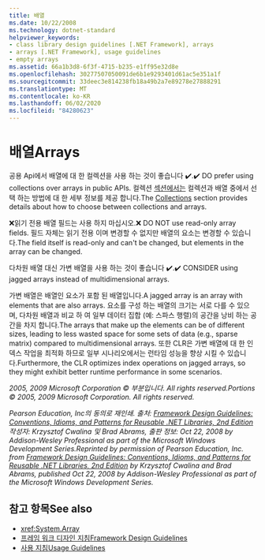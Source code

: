 ```yaml
---
title: 배열
ms.date: 10/22/2008
ms.technology: dotnet-standard
helpviewer_keywords:
- class library design guidelines [.NET Framework], arrays
- arrays [.NET Framework], usage guidelines
- empty arrays
ms.assetid: 66a1b3d8-6f3f-4715-b235-e1ff95e32d8e
ms.openlocfilehash: 30277507050091de6b1e9293401d61ac5e351a1f
ms.sourcegitcommit: 33deec3e814238fb18a49b2a7e89278e27888291
ms.translationtype: MT
ms.contentlocale: ko-KR
ms.lasthandoff: 06/02/2020
ms.locfileid: "84280623"
---
```

# <a name="arrays"></a><span data-ttu-id="c68df-102">배열</span><span class="sxs-lookup"><span data-stu-id="c68df-102">Arrays</span></span>
<span data-ttu-id="c68df-103">공용 Api에서 배열에 대 한 컬렉션을 사용 하는 것이 좋습니다 ✔️.</span><span class="sxs-lookup"><span data-stu-id="c68df-103">✔️ DO prefer using collections over arrays in public APIs.</span></span> <span data-ttu-id="c68df-104">컬렉션 [섹션에서는](guidelines-for-collections.md) 컬렉션과 배열 중에서 선택 하는 방법에 대 한 세부 정보를 제공 합니다.</span><span class="sxs-lookup"><span data-stu-id="c68df-104">The [Collections](guidelines-for-collections.md) section provides details about how to choose between collections and arrays.</span></span>

 <span data-ttu-id="c68df-105">❌읽기 전용 배열 필드는 사용 하지 마십시오.</span><span class="sxs-lookup"><span data-stu-id="c68df-105">❌ DO NOT use read-only array fields.</span></span> <span data-ttu-id="c68df-106">필드 자체는 읽기 전용 이며 변경할 수 없지만 배열의 요소는 변경할 수 있습니다.</span><span class="sxs-lookup"><span data-stu-id="c68df-106">The field itself is read-only and can't be changed, but elements in the array can be changed.</span></span>

 <span data-ttu-id="c68df-107">다차원 배열 대신 가변 배열을 사용 하는 것이 좋습니다 ✔️.</span><span class="sxs-lookup"><span data-stu-id="c68df-107">✔️ CONSIDER using jagged arrays instead of multidimensional arrays.</span></span>

 <span data-ttu-id="c68df-108">가변 배열은 배열인 요소가 포함 된 배열입니다.</span><span class="sxs-lookup"><span data-stu-id="c68df-108">A jagged array is an array with elements that are also arrays.</span></span> <span data-ttu-id="c68df-109">요소를 구성 하는 배열의 크기는 서로 다를 수 있으며, 다차원 배열과 비교 하 여 일부 데이터 집합 (예: 스파스 행렬)의 공간을 낭비 하는 공간을 차지 합니다.</span><span class="sxs-lookup"><span data-stu-id="c68df-109">The arrays that make up the elements can be of different sizes, leading to less wasted space for some sets of data (e.g., sparse matrix) compared to multidimensional arrays.</span></span> <span data-ttu-id="c68df-110">또한 CLR은 가변 배열에 대 한 인덱스 작업을 최적화 하므로 일부 시나리오에서는 런타임 성능을 향상 시킬 수 있습니다.</span><span class="sxs-lookup"><span data-stu-id="c68df-110">Furthermore, the CLR optimizes index operations on jagged arrays, so they might exhibit better runtime performance in some scenarios.</span></span>

 <span data-ttu-id="c68df-111">*2005, 2009 Microsoft Corporation © 부분입니다. All rights reserved.*</span><span class="sxs-lookup"><span data-stu-id="c68df-111">*Portions © 2005, 2009 Microsoft Corporation. All rights reserved.*</span></span>

 <span data-ttu-id="c68df-112">*Pearson Education, Inc의 동의로 재인쇄. 출처: [Framework Design Guidelines: Conventions, Idioms, and Patterns for Reusable .NET Libraries, 2nd Edition](https://www.informit.com/store/framework-design-guidelines-conventions-idioms-and-9780321545619) 작성자: Krzysztof Cwalina 및 Brad Abrams, 출판 정보: Oct 22, 2008 by Addison-Wesley Professional as part of the Microsoft Windows Development Series.*</span><span class="sxs-lookup"><span data-stu-id="c68df-112">*Reprinted by permission of Pearson Education, Inc. from [Framework Design Guidelines: Conventions, Idioms, and Patterns for Reusable .NET Libraries, 2nd Edition](https://www.informit.com/store/framework-design-guidelines-conventions-idioms-and-9780321545619) by Krzysztof Cwalina and Brad Abrams, published Oct 22, 2008 by Addison-Wesley Professional as part of the Microsoft Windows Development Series.*</span></span>

## <a name="see-also"></a><span data-ttu-id="c68df-113">참고 항목</span><span class="sxs-lookup"><span data-stu-id="c68df-113">See also</span></span>

- <xref:System.Array>
- [<span data-ttu-id="c68df-114">프레임 워크 디자인 지침</span><span class="sxs-lookup"><span data-stu-id="c68df-114">Framework Design Guidelines</span></span>](index.md)
- [<span data-ttu-id="c68df-115">사용 지침</span><span class="sxs-lookup"><span data-stu-id="c68df-115">Usage Guidelines</span></span>](usage-guidelines.md)
